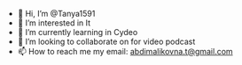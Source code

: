 - 👋 Hi, I’m @Tanya1591
- 👀 I’m interested in It
- 🌱 I’m currently learning in Cydeo
- 💞️ I’m looking to collaborate on for video podcast
- 📫 How to reach me my email: abdimalikovna.t@gmail.com

<!---
Tanya1591/Tanya1591 is a ✨ special ✨ repository because its `README.md` (this file) appears on your GitHub profile.
You can click the Preview link to take a look at your changes.
--->
